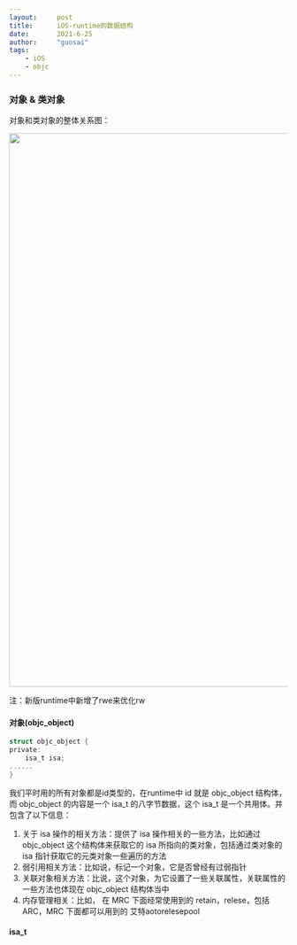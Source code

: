```yaml
---
layout:     post
title:      iOS-runtime的数据结构
date:       2021-6-25
author:     "guosai"
tags:
    - iOS
    - objc
---
```


### 对象 & 类对象

对象和类对象的整体关系图：

<center><img src="https://i.loli.net/2021/07/01/9cAEhLUD8PzRCfJ.png" width="1000"></center>

注：新版runtime中新增了rwe来优化rw

#### 对象(objc_object)

```c
struct objc_object {
private:
    isa_t isa;
......    
}    
```

我们平时用的所有对象都是id类型的，在runtime中 id 就是 objc_object 结构体，而 objc_object 的内容是一个 isa_t 的八字节数据，这个 isa_t 是一个共用体。并包含了以下信息：

1. 关于 isa 操作的相关方法：提供了 isa 操作相关的一些方法，比如通过 objc_object 这个结构体来获取它的 isa 所指向的类对象，包括通过类对象的 isa 指针获取它的元类对象一些遍历的方法
2. 弱引用相关方法：比如说，标记一个对象，它是否曾经有过弱指针
3. 关联对象相关方法：比说，这个对象，为它设置了一些关联属性，关联属性的一些方法也体现在 objc_object 结构体当中
4. 内存管理相关：比如， 在 MRC 下面经常使用到的 retain，relese，包括 ARC，MRC 下面都可以用到的 艾特aotorelesepool

#### isa_t

